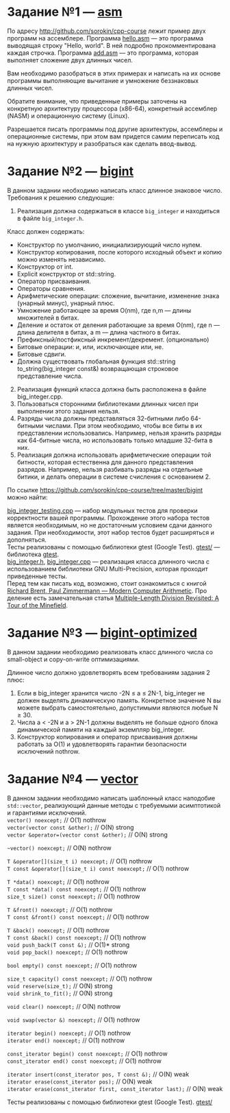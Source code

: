 # Задание №1 — [asm](https://github.com/AlexeyShik/first-term/tree/master/asm)  

По адресу <http://github.com/sorokin/cpp-course> лежит пример двух программ на ассемблере. Программа [hello.asm](https://github.com/sorokin/cpp-course/blob/master/helloasm/hello.asm) — это программа выводящая строку "Hello, world". В ней подробно прокомментирована каждая строчка. Программа [add.asm](https://github.com/sorokin/cpp-course/blob/master/helloasm/add.asm) — это программа, которая выполняет сложение двух длинных чисел. 

Вам необходимо разобраться в этих примерах и написать на их основе программы выполняющие вычитание и умножение беззнаковых длинных чисел.

Обратите внимание, что приведенные примеры заточены на конкретную архитектуру процессора (x86-64), конкретный ассемблер (NASM) и операционную систему (Linux).

Разрешается писать программы под другие архитектуры, ассемблеры и операционные системы, при этом вам придется самим переписать код на нужную архитектуру и разобраться как сделать ввод-вывод.  

# Задание №2 — [bigint](https://github.com/AlexeyShik/first-term/tree/master/bigint)  
В данном задании необходимо написать класс длинное знаковое число. Требования к решению следующие:  
 1. Реализация должна содержаться в классе ```big_integer``` и находиться в файле ```big_integer.h```.  
 
 Класс должен содержать:  
 + Конструктор по умолчанию, инициализирующий число нулем.  
 + Конструктор копирования, после которого исходный объект и копию можно изменять независимо.  
 + Конструктор от int.  
 + Explicit конструктор от std::string.  
 + Оператор присваивания.  
 + Операторы сравнения.  
 + Арифметические операции: сложение, вычитание, изменение знака (унарный минус), унарный плюс.  
 + Умножение работающее за время O(nm), где n,m — длины множителей в битах.  
 + Деление и остаток от деления работающие за время O(nm), где n — длина делителя в битах, а m — длина частного в битах.  
 + Префиксный/постфиксный инкремент/декремент. (опционально)  
 + Битовые операции: и, или, исключающее или, не.  
 + Битовые сдвиги.  
 + Должна существовать глобальная функция std::string to_string(big_integer const&) возвращающая строковое представление числа.  
 
 2. Реализация функций класса должна быть расположена в файле big_integer.cpp.
 3. Пользоваться сторонними библиотеками длинных чисел при выполнении этого задания нельзя.  
 4. Разряды числа должны представляться 32-битными либо 64-битными числами. При этом необходимо, чтобы все биты в их представлении использовались. Например, нельзя хранить разряды как 64-битные числа, но использовать только младшие 32-бита в них.  
 5. Реализация должна использовать арифметические операции той битности, которая естественна для данного представления разрядов. Например, нельзя разбивать разряды на отдельные битики, и делать операции в системе счисления с основанием 2.  

По ссылке <https://github.com/sorokin/cpp-course/tree/master/bigint> можно найти:

[big_integer_testing.cpp](https://github.com/sorokin/cpp-course/blob/master/bigint/big_integer_testing.cpp) — набор модульных тестов для проверки корректности вашей программы. Прохождение этого набора тестов является необходимым, но не достаточным условием сдачи данного задания. При необходимости, этот набор тестов будет расширяться и дополняться.  
Тесты реализованы с помощью библиотеки gtest (Google Test). [gtest/](https://github.com/sorokin/cpp-course/tree/master/bigint/gtest) — библиотека [gtest](https://code.google.com/p/googletest/).  
[big_integer.h](https://github.com/sorokin/cpp-course/blob/master/bigint/big_integer.h), [big_integer.cpp](https://github.com/sorokin/cpp-course/blob/master/bigint/big_integer.cpp) — реализация класса длинного числа с использованием библиотеки GNU Multi-Precision, которая проходит приведенные тесты.  
Перед тем как писать код, возможно, стоит ознакомиться с книгой [Richard Brent, Paul Zimmermann — Modern Computer Arithmetic](https://members.loria.fr/PZimmermann/mca/mca-0.5.pdf). Про деление есть замечательная статья [Multiple-Length Division Revisited: A Tour of the Minefield](https://surface.syr.edu/cgi/viewcontent.cgi?article=1162&context=eecs_techreports).  
# Задание №3 — [bigint-optimized](https://github.com/AlexeyShik/first-term/tree/master/bigint-optimized)  
В данном задании необходимо реализовать класс длинного числа со small-object и copy-on-write оптимизациями.  

Длинное число должно удовлетворять всем требованиям задания 2 плюс:  

 1. Если в big_integer хранится число -2N ≤ a ≤ 2N-1, big_integer не должен выделять динамическую память. Конкретное значение N вы можете выбрать самостоятельно, допустимыми являются любые N ≥ 30.   
 2. Числа a < -2N и a > 2N-1 должны выделять не больше одного блока динамической памяти на каждый экземпляр big_integer.  
 3. Конструктор копирования и оператор присваивания должны работать за O(1) и удовлетворять гарантии безопасности исключений nothrow.  
 # Задание №4 — [vector](https://github.com/AlexeyShik/first-term/tree/master/vector)
 В данном задании необходимо написать шаблонный класс наподобие ```std::vector```, реализующий данные методы с требуемыми асимптотикой и гарантиями исключений.  
  ```vector() noexcept;```                                          // O(1) nothrow  
  ```vector(vector const &other);```                                // O(N) strong  
  ```vector &operator=(vector const &other);```                     // O(N) strong  

  ```~vector() noexcept;```                                         // O(N) nothrow  

  ```T &operator[](size_t i) noexcept;```                           // O(1) nothrow  
  ```T const &operator[](size_t i) const noexcept;```               // O(1) nothrow  

  ```T *data() noexcept;```                                         // O(1) nothrow  
  ```T const *data() const noexcept;```                             // O(1) nothrow  
  ```size_t size() const noexcept;```                               // O(1) nothrow  

  ```T &front() noexcept;```                                        // O(1) nothrow  
  ```T const &front() const noexcept;```                            // O(1) nothrow  

  ```T &back() noexcept;```                                         // O(1) nothrow  
  ```T const &back() const noexcept;```                             // O(1) nothrow  
  ```void push_back(T const &);```                                  // O(1)* strong  
  ```void pop_back() noexcept;```                                   // O(1) nothrow  

  ```bool empty() const noexcept;```                                // O(1) nothrow  

  ```size_t capacity() const noexcept;```                           // O(1) nothrow  
  ```void reserve(size_t);```                                       // O(N) strong  
  ```void shrink_to_fit();```                                       // O(N) strong  

  ```void clear() noexcept;```                                      // O(N) nothrow  

  ```void swap(vector &) noexcept;```                               // O(1) nothrow  

  ```iterator begin() noexcept;```                                  // O(1) nothrow  
  ```iterator end() noexcept;```                                    // O(1) nothrow  

  ```const_iterator begin() const noexcept;```                      // O(1) nothrow  
  ```const_iterator end() const noexcept;```                        // O(1) nothrow  

  ```iterator insert(const_iterator pos, T const &);```             // O(N) weak  
  ```iterator erase(const_iterator pos);```                         // O(N) weak  
  ```iterator erase(const_iterator first, const_iterator last);```  // O(N) weak  
  
 Тесты реализованы с помощью библиотеки gtest (Google Test). [gtest/](https://github.com/sorokin/vector-demo/tree/master/gtest)
